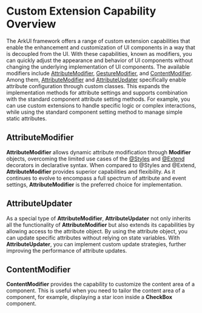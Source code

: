 # Custom Extension Capability Overview

The ArkUI framework offers a range of custom extension capabilities that enable the enhancement and customization of UI components in a way that is decoupled from the UI. With these capabilities, known as modifiers, you can quickly adjust the appearance and behavior of UI components without changing the underlying implementation of UI components. The available modifiers include [AttributeModifier](arkts-user-defined-extension-attributeModifier.md), [GestureModifier](../reference/apis-arkui/arkui-ts/ts-universal-attributes-gesture-modifier.md#gesturemodifier-1), and [ContentModifier](arkts-common-attributes-content-modifier.md). Among them, [AttributeModifier](arkts-user-defined-extension-attributeModifier.md) and [AttributeUpdater](arkts-user-defined-extension-attributeUpdater.md) specifically enable attribute configuration through custom classes. This expands the implementation methods for attribute settings and supports combination with the standard component attribute setting methods. For example, you can use custom extensions to handle specific logic or complex interactions, while using the standard component setting method to manage simple static attributes. 

## AttributeModifier
**AttributeModifier** allows dynamic attribute modification through **Modifier** objects, overcoming the limited use cases of the [@Styles](../ui/state-management/arkts-style.md) and [@Extend](../ui/state-management/arkts-extend.md) decorators in declarative syntax. When compared to @Styles and @Extend, **AttributeModifier** provides superior capabilities and flexibility. As it continues to evolve to encompass a full spectrum of attribute and event settings, **AttributeModifier** is the preferred choice for implementation.

## AttributeUpdater
As a special type of **AttributeModifier**, **AttributeUpdater** not only inherits all the functionality of **AttributeModifier** but also extends its capabilities by allowing access to the attribute object. By using the attribute object, you can update specific attributes without relying on state variables. With **AttributeUpdater**, you can implement custom update strategies, further improving the performance of attribute updates.

## ContentModifier

**ContentModifier** provides the capability to customize the content area of a component. This is useful when you need to tailor the content area of a component, for example, displaying a star icon inside a **CheckBox** component.
